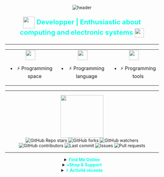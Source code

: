 <p align="center">
  <img src="https://capsule-render.vercel.app/api?type=waving&color=0:0f2027,50:2c5364,100:00c6ff&height=180&section=header&text=nythique%20&fontSize=48&fontColor=00ffe7" alt="header"/>
</p>

<p align="center" style="font-size: 22px;">
  <img src="https://em-content.zobj.net/source/animated-noto-color-emoji/356/fox_1f98a.gif" width="38" style="vertical-align:middle;"/>
  <b style="color:#00ffe7;">Developper | Enthusiastic about computing and electronic systems</b>
  <img src="https://em-content.zobj.net/source/animated-noto-color-emoji/356/fire_1f525.gif" width="30" style="vertical-align:middle;"/>
</p>

---

<div align="center">

<table>
  <tr>
    <td align="center">
      <img src="https://skillicons.dev/icons?i=bash,debian,windows,kali" height="32"/>
      <ul>
        <li>⚡ Programming space</li>
      </ul>
    </td>
    <td align="center">
      <img src="https://skillicons.dev/icons?i=python,js,cpp,c" height="32"/>
      <ul>
        <li>⚡ Programming language</li>
      </ul>
    </td>
    <td align="center">
      <img src="https://skillicons.dev/icons?i=nodejs,git,github,vscode" height="32"/>
      <ul>
        <li>⚡ Programming tools</li>
      </ul>
    </td>
  </tr>
</table>

</div>

---

<div align="center">

<img src="https://github-readme-streak-stats.herokuapp.com/?user=nythique&theme=tokyonight_duo&hide_border=true&date_format=M%20j%5B%2C%20Y%5D" height="140"/>

<br>

<img src="https://img.shields.io/github/stars/nythique/ScryptBat?style=flat-square&color=ffd200&logo=github" alt="GitHub Repo stars"/>
<img src="https://img.shields.io/github/forks/nythique/ScryptBat?style=flat-square&logo=github" alt="GitHub forks"/>
<img src="https://img.shields.io/github/watchers/nythique/ScryptBat?style=flat-square&logo=github" alt="GitHub watchers"/>
<img src="https://img.shields.io/github/contributors/nythique/ScryptBat?style=flat-square&logo=github" alt="GitHub contributors"/>
<img src="https://img.shields.io/github/last-commit/nythique/ScryptBat?style=flat-square&color=00ffe7" alt="Last commit"/>
<img src="https://img.shields.io/github/issues/nythique/ScryptBat?style=flat-square&color=ff3131" alt="Issues"/>
<img src="https://img.shields.io/github/issues-pr/nythique/ScryptBat?style=flat-square&color=00ffe7" alt="Pull requests"/>

</div>

---

<div align="center">

<details>
  <summary><b style="color:#00ffe7;">Find Me Online</b></summary>
  <ul>
    <p></p>
    <li><a href="https://github.com/nythique/ma-bibliotheque">Ma bibliothèque Python</a></li>
    <li>Death Note</li>
  </ul>
</details>

<details>
  <summary><b style="color:#00ffe7;">♦️Shop & Support</b></summary>
  <ul>
    <p>Kakashi Hatake</p>
    <li>Kurama</li>
    <li>Itachi Uchiha</li>
    <li>Makima</li>
    <li>Rintarou Okabe</li>
  </ul>
</details>

<details>
  <summary><b style="color:#00ffe7;">⚡ Activité récente</b></summary>
  <ul>
    <li>📝 A codé un script batch pour automatiser le terminal</li>
    <li>🐍 A publié un projet Python sur GitHub</li>
    <li>🛠️ A contribué à un repo open-source</li>
    <li>🔥 A battu son record de streak !</li>
  </ul>
</details>
</div>
